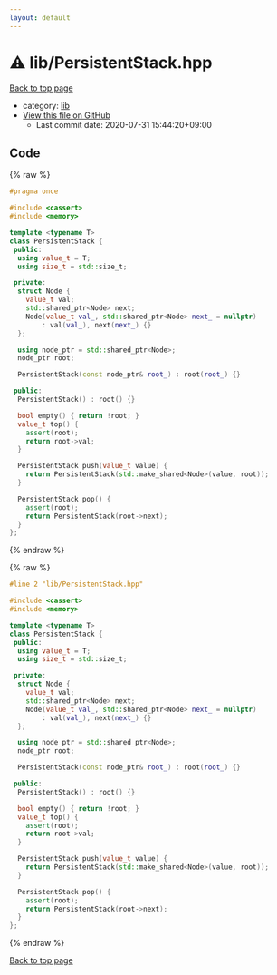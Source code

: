 ```yaml
---
layout: default
---
```


<!-- mathjax config similar to math.stackexchange -->
<script type="text/javascript" async
  src="https://cdnjs.cloudflare.com/ajax/libs/mathjax/2.7.5/MathJax.js?config=TeX-MML-AM_CHTML">
</script>
<script type="text/x-mathjax-config">
  MathJax.Hub.Config({
    TeX: { equationNumbers: { autoNumber: "AMS" }},
    tex2jax: {
      inlineMath: [ ['$','$'] ],
      processEscapes: true
    },
    "HTML-CSS": { matchFontHeight: false },
    displayAlign: "left",
    displayIndent: "2em"
  });
</script>

<script type="text/javascript" src="https://cdnjs.cloudflare.com/ajax/libs/jquery/3.4.1/jquery.min.js"></script>
<script src="https://cdn.jsdelivr.net/npm/jquery-balloon-js@1.1.2/jquery.balloon.min.js" integrity="sha256-ZEYs9VrgAeNuPvs15E39OsyOJaIkXEEt10fzxJ20+2I=" crossorigin="anonymous"></script>
<script type="text/javascript" src="../../assets/js/copy-button.js"></script>
<link rel="stylesheet" href="../../assets/css/copy-button.css" />


# :warning: lib/PersistentStack.hpp

<a href="../../index.html">Back to top page</a>

* category: <a href="../../index.html#e8acc63b1e238f3255c900eed37254b8">lib</a>
* <a href="{{ site.github.repository_url }}/blob/master/lib/PersistentStack.hpp">View this file on GitHub</a>
    - Last commit date: 2020-07-31 15:44:20+09:00




## Code

<a id="unbundled"></a>
{% raw %}
```cpp
#pragma once

#include <cassert>
#include <memory>

template <typename T>
class PersistentStack {
 public:
  using value_t = T;
  using size_t = std::size_t;

 private:
  struct Node {
    value_t val;
    std::shared_ptr<Node> next;
    Node(value_t val_, std::shared_ptr<Node> next_ = nullptr)
        : val(val_), next(next_) {}
  };

  using node_ptr = std::shared_ptr<Node>;
  node_ptr root;

  PersistentStack(const node_ptr& root_) : root(root_) {}

 public:
  PersistentStack() : root() {}

  bool empty() { return !root; }
  value_t top() {
    assert(root);
    return root->val;
  }

  PersistentStack push(value_t value) {
    return PersistentStack(std::make_shared<Node>(value, root));
  }

  PersistentStack pop() {
    assert(root);
    return PersistentStack(root->next);
  }
};
```
{% endraw %}

<a id="bundled"></a>
{% raw %}
```cpp
#line 2 "lib/PersistentStack.hpp"

#include <cassert>
#include <memory>

template <typename T>
class PersistentStack {
 public:
  using value_t = T;
  using size_t = std::size_t;

 private:
  struct Node {
    value_t val;
    std::shared_ptr<Node> next;
    Node(value_t val_, std::shared_ptr<Node> next_ = nullptr)
        : val(val_), next(next_) {}
  };

  using node_ptr = std::shared_ptr<Node>;
  node_ptr root;

  PersistentStack(const node_ptr& root_) : root(root_) {}

 public:
  PersistentStack() : root() {}

  bool empty() { return !root; }
  value_t top() {
    assert(root);
    return root->val;
  }

  PersistentStack push(value_t value) {
    return PersistentStack(std::make_shared<Node>(value, root));
  }

  PersistentStack pop() {
    assert(root);
    return PersistentStack(root->next);
  }
};

```
{% endraw %}

<a href="../../index.html">Back to top page</a>

